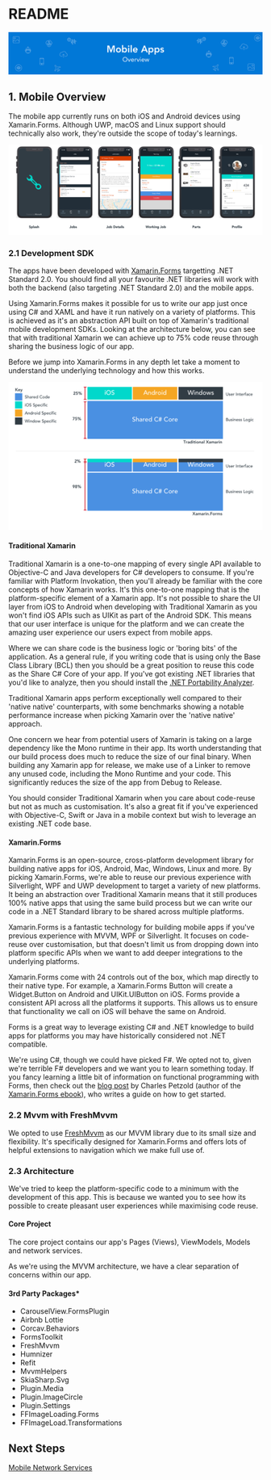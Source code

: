 # README

![Banner](../.gitbook/assets/banner%20%2811%29.png)

## 1. Mobile Overview

The mobile app currently runs on both iOS and Android devices using Xamarin.Forms. Although UWP, macOS and Linux support should technically also work, they're outside the scope of today's learnings.

![iPhone App Design](../.gitbook/assets/appdesign.png)

### 2.1 Development SDK

The apps have been developed with [Xamarin.Forms](https://github.com/xamarin/Xamarin.Forms) targetting .NET Standard 2.0. You should find all your favourite .NET libraries will work with both the backend \(also targeting .NET Standard 2.0\) and the mobile apps.

Using Xamarin.Forms makes it possible for us to write our app just once using C\# and XAML and have it run natively on a variety of platforms. This is achieved as it's an abstraction API built on top of Xamarin's traditional mobile development SDKs. Looking at the architecture below, you can see that with traditional Xamarin we can achieve up to 75% code reuse through sharing the business logic of our app.

Before we jump into Xamarin.Forms in any depth let take a moment to understand the underlying technology and how this works.

![Xamarin Styles](../.gitbook/assets/xamarinarchitectures.png)

#### Traditional Xamarin

Traditional Xamarin is a one-to-one mapping of every single API available to Objective-C and Java developers for C\# developers to consume. If you're familiar with Platform Invokation, then you'll already be familiar with the core concepts of how Xamarin works. It's this one-to-one mapping that is the platform-specific element of a Xamarin app. It's not possible to share the UI layer from iOS to Android when developing with Traditional Xamarin as you won't find iOS APIs such as UIKit as part of the Android SDK. This means that our user interface is unique for the platform and we can create the amazing user experience our users expect from mobile apps.

Where we can share code is the business logic or 'boring bits' of the application. As a general rule, if you writing code that is using only the Base Class Library \(BCL\) then you should be a great position to reuse this code as the Share C\# Core of your app. If you've got existing .NET libraries that you'd like to analyze, then you should install the [.NET Portability Analyzer](https://marketplace.visualstudio.com/items?itemName=ConnieYau.NETPortabilityAnalyzer).

Traditional Xamarin apps perform exceptionally well compared to their 'native native' counterparts, with some benchmarks showing a notable performance increase when picking Xamarin over the 'native native' approach.

One concern we hear from potential users of Xamarin is taking on a large dependency like the Mono runtime in their app. Its worth understanding that our build process does much to reduce the size of our final binary. When building any Xamarin app for release, we make use of a Linker to remove any unused code, including the Mono Runtime and your code. This significantly reduces the size of the app from Debug to Release.

You should consider Traditional Xamarin when you care about code-reuse but not as much as customisation. It's also a great fit if you've experienced with Objective-C, Swift or Java in a mobile context but wish to leverage an existing .NET code base.

#### Xamarin.Forms

Xamarin.Forms is an open-source, cross-platform development library for building native apps for iOS, Android, Mac, Windows, Linux and more. By picking Xamarin.Forms, we're able to reuse our previous experience with Silverlight, WPF and UWP development to target a variety of new platforms. It being an abstraction over Traditional Xamarin means that it still produces 100% native apps that using the same build process but we can write our code in a .NET Standard library to be shared across multiple platforms.

Xamarin.Forms is a fantastic technology for building mobile apps if you've previous experience with MVVM, WPF or Silverlight. It focuses on code-reuse over customisation, but that doesn't limit us from dropping down into platform specific APIs when we want to add deeper integrations to the underlying platforms.

Xamarin.Forms come with 24 controls out of the box, which map directly to their native type. For example, a Xamarin.Forms Button will create a Widget.Button on Android and UIKit.UIButton on iOS. Forms provide a consistent API across all the platforms it supports. This allows us to ensure that functionality we call on iOS will behave the same on Android.

Forms is a great way to leverage existing C\# and .NET knowledge to build apps for platforms you may have historically considered not .NET compatible.

We're using C\#, though we could have picked F\#. We opted not to, given we're terrible F\# developers and we want you to learn something today. If you fancy learning a little bit of information on functional programming with Forms, then check out the [blog post](http://www.charlespetzold.com/blog/2015/10/Writing-Xamarin-Forms-Apps-in-FSharp.html) by Charles Petzold \(author of the [Xamarin.Forms ebook](https://developer.xamarin.com/guides/xamarin-forms/creating-mobile-apps-xamarin-forms/)\), who writes a guide on how to get started.

### 2.2 Mvvm with FreshMvvm

We opted to use [FreshMvvm](https://github.com/rid00z/FreshMvvm) as our MVVM library due to its small size and flexibility. It's specifically designed for Xamarin.Forms and offers lots of helpful extensions to navigation which we make full use of.

### 2.3 Architecture

We've tried to keep the platform-specific code to a minimum with the development of this app. This is because we wanted you to see how its possible to create pleasant user experiences while maximising code reuse.

#### Core Project

The core project contains our app's Pages \(Views\), ViewModels, Models and network services.

As we're using the MVVM architecture, we have a clear separation of concerns within our app.

#### 3rd Party Packages\*

* CarouselView.FormsPlugin
* Airbnb Lottie 
* Corcav.Behaviors
* FormsToolkit
* FreshMvvm
* Humnizer
* Refit
* MvvmHelpers
* SkiaSharp.Svg
* Plugin.Media
* Plugin.ImageCircle
* Plugin.Settings
* FFImageLoading.Forms
* FFImageLoad.Transformations

## Next Steps

[Mobile Network Services](https://github.com/MikeCodesDotNET/Mobile-Cloud-Workshop/tree/35f9f8a6612d4432090ff39dc804ce89ffc20e36/Walkthrough%20Guide/09%20Mobile%20Network%20Services/README.md)

